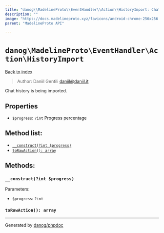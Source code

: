 ```yaml
---
title: "danog\\MadelineProto\\EventHandler\\Action\\HistoryImport: Chat history is being imported."
description: ""
image: "https://docs.madelineproto.xyz/favicons/android-chrome-256x256.png"
parent: "MadelineProto API"

---
```

# `danog\MadelineProto\EventHandler\Action\HistoryImport`
[Back to index](../../../../index.html)

> Author: Daniil Gentili <daniil@daniil.it>  
  

Chat history is being imported.  



## Properties
* `$progress`: `?int` Progress percentage

## Method list:
* [`__construct(?int $progress)`](#__construct)
* [`toRawAction(): array`](#toRawAction)

## Methods:
### <a name="__construct"></a> `__construct(?int $progress)`




Parameters:

* `$progress`: `?int`   



### <a name="toRawAction"></a> `toRawAction(): array`





---
Generated by [danog/phpdoc](https://phpdoc.daniil.it)
